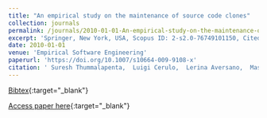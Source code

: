 ```yaml
---
title: "An empirical study on the maintenance of source code clones"
collection: journals
permalink: /journals/2010-01-01-An-empirical-study-on-the-maintenance-of-source-code-clones
excerpt: 'Springer, New York, USA, Scopus ID: 2-s2.0-76749101150, Cited by: 105'
date: 2010-01-01
venue: 'Empirical Software Engineering'
paperurl: 'https://doi.org/10.1007/s10664-009-9108-x'
citation: ' Suresh Thummalapenta,  Luigi Cerulo,  Lerina Aversano,  Massimiliano Di Penta, &quot;An empirical study on the maintenance of source code clones.&quot; Empirical Software Engineering, 2010.'
---
```

[Bibtex](https://dblp.org/rec/bib/journals/ese/ThummalapentaCAP10){:target="_blank"}

[Access paper here](https://doi.org/10.1007/s10664-009-9108-x){:target="_blank"}
